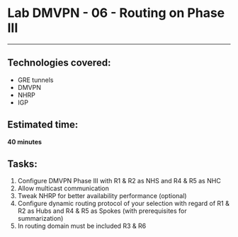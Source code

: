 # Lab DMVPN - 06 - Routing on Phase III
---

## Technologies covered:
- GRE tunnels
- DMVPN
- NHRP
- IGP

## Estimated time:
**40 minutes**

## Tasks:
1. Configure DMVPN Phase III with R1 & R2 as NHS and R4 & R5 as NHC
2. Allow multicast communication
3. Tweak NHRP for better availability performance (optional)
4. Configure dynamic routing protocol of your selection with regard of R1 & R2 as Hubs and R4 & R5 as Spokes (with prerequisites for summarization)
5. In routing domain must be included R3 & R6